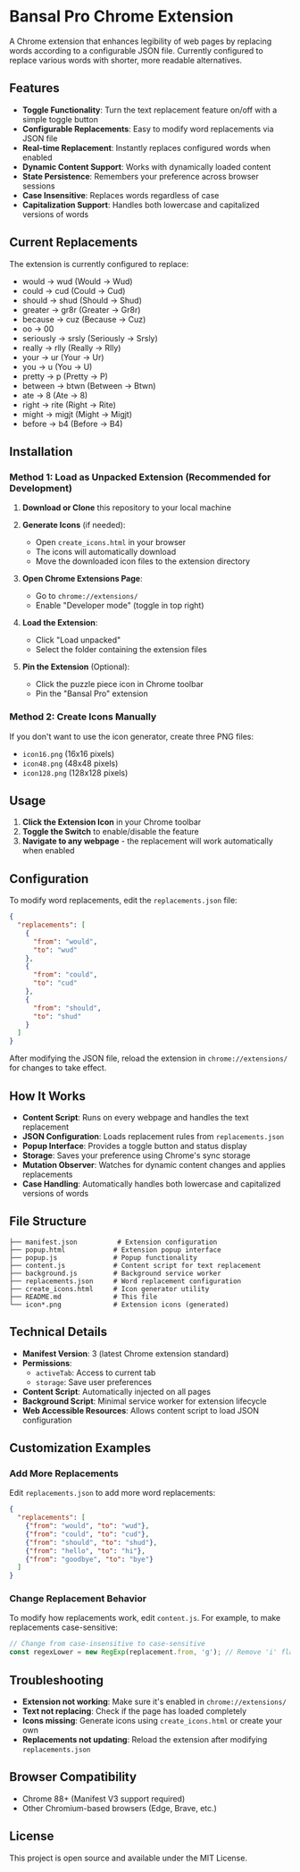 # Bansal Pro Chrome Extension

A Chrome extension that enhances legibility of web pages by replacing words according to a configurable JSON file. Currently configured to replace various words with shorter, more readable alternatives.

## Features

- **Toggle Functionality**: Turn the text replacement feature on/off with a simple toggle button
- **Configurable Replacements**: Easy to modify word replacements via JSON file
- **Real-time Replacement**: Instantly replaces configured words when enabled
- **Dynamic Content Support**: Works with dynamically loaded content
- **State Persistence**: Remembers your preference across browser sessions
- **Case Insensitive**: Replaces words regardless of case
- **Capitalization Support**: Handles both lowercase and capitalized versions of words

## Current Replacements

The extension is currently configured to replace:
- would → wud (Would → Wud)
- could → cud (Could → Cud)
- should → shud (Should → Shud)
- greater → gr8r (Greater → Gr8r)
- because → cuz (Because → Cuz)
- oo → 00
- seriously → srsly (Seriously → Srsly)
- really → rlly (Really → Rlly)
- your → ur (Your → Ur)
- you → u (You → U)
- pretty → p (Pretty → P)
- between → btwn (Between → Btwn)
- ate → 8 (Ate → 8)
- right → rite (Right → Rite)
- might → migjt (Might → Migjt)
- before → b4 (Before → B4)

## Installation

### Method 1: Load as Unpacked Extension (Recommended for Development)

1. **Download or Clone** this repository to your local machine

2. **Generate Icons** (if needed):
   - Open `create_icons.html` in your browser
   - The icons will automatically download
   - Move the downloaded icon files to the extension directory

3. **Open Chrome Extensions Page**:
   - Go to `chrome://extensions/`
   - Enable "Developer mode" (toggle in top right)

4. **Load the Extension**:
   - Click "Load unpacked"
   - Select the folder containing the extension files

5. **Pin the Extension** (Optional):
   - Click the puzzle piece icon in Chrome toolbar
   - Pin the "Bansal Pro" extension

### Method 2: Create Icons Manually

If you don't want to use the icon generator, create three PNG files:
- `icon16.png` (16x16 pixels)
- `icon48.png` (48x48 pixels)  
- `icon128.png` (128x128 pixels)

## Usage

1. **Click the Extension Icon** in your Chrome toolbar
2. **Toggle the Switch** to enable/disable the feature
3. **Navigate to any webpage** - the replacement will work automatically when enabled

## Configuration

To modify word replacements, edit the `replacements.json` file:

```json
{
  "replacements": [
    {
      "from": "would",
      "to": "wud"
    },
    {
      "from": "could", 
      "to": "cud"
    },
    {
      "from": "should",
      "to": "shud"
    }
  ]
}
```

After modifying the JSON file, reload the extension in `chrome://extensions/` for changes to take effect.

## How It Works

- **Content Script**: Runs on every webpage and handles the text replacement
- **JSON Configuration**: Loads replacement rules from `replacements.json`
- **Popup Interface**: Provides a toggle button and status display
- **Storage**: Saves your preference using Chrome's sync storage
- **Mutation Observer**: Watches for dynamic content changes and applies replacements
- **Case Handling**: Automatically handles both lowercase and capitalized versions of words

## File Structure

```
├── manifest.json          # Extension configuration
├── popup.html            # Extension popup interface
├── popup.js              # Popup functionality
├── content.js            # Content script for text replacement
├── background.js         # Background service worker
├── replacements.json     # Word replacement configuration
├── create_icons.html     # Icon generator utility
├── README.md             # This file
└── icon*.png             # Extension icons (generated)
```

## Technical Details

- **Manifest Version**: 3 (latest Chrome extension standard)
- **Permissions**: 
  - `activeTab`: Access to current tab
  - `storage`: Save user preferences
- **Content Script**: Automatically injected on all pages
- **Background Script**: Minimal service worker for extension lifecycle
- **Web Accessible Resources**: Allows content script to load JSON configuration

## Customization Examples

### Add More Replacements

Edit `replacements.json` to add more word replacements:

```json
{
  "replacements": [
    {"from": "would", "to": "wud"},
    {"from": "could", "to": "cud"},
    {"from": "should", "to": "shud"},
    {"from": "hello", "to": "hi"},
    {"from": "goodbye", "to": "bye"}
  ]
}
```

### Change Replacement Behavior

To modify how replacements work, edit `content.js`. For example, to make replacements case-sensitive:

```javascript
// Change from case-insensitive to case-sensitive
const regexLower = new RegExp(replacement.from, 'g'); // Remove 'i' flag
```

## Troubleshooting

- **Extension not working**: Make sure it's enabled in `chrome://extensions/`
- **Text not replacing**: Check if the page has loaded completely
- **Icons missing**: Generate icons using `create_icons.html` or create your own
- **Replacements not updating**: Reload the extension after modifying `replacements.json`

## Browser Compatibility

- Chrome 88+ (Manifest V3 support required)
- Other Chromium-based browsers (Edge, Brave, etc.)

## License

This project is open source and available under the MIT License. 